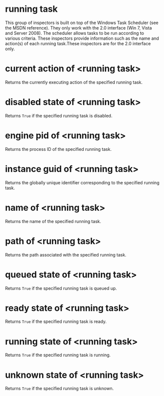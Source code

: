 # running task

This group of inspectors is built on top of the Windows Task Scheduler (see the MSDN reference). They only work with the 2.0 interface (Win 7, Vista and Server 2008). The scheduler allows tasks to be run according to various criteria. These inspectors provide information such as the name and action(s) of each running task.These inspectors are for the 2.0 interface only.

# current action of &lt;running task&gt;

Returns the currently executing action of the specified running task.

# disabled state of &lt;running task&gt;

Returns `True` if the specified running task is disabled.

# engine pid of &lt;running task&gt;

Returns the process ID of the specified running task.

# instance guid of &lt;running task&gt;

Returns the globally unique identifier corresponding to the specified running task.

# name of &lt;running task&gt;

Returns the name of the specified running task.

# path of &lt;running task&gt;

Returns the path associated with the specified running task.

# queued state of &lt;running task&gt;

Returns `True` if the specified running task is queued up.

# ready state of &lt;running task&gt;

Returns `True` if the specified running task is ready.

# running state of &lt;running task&gt;

Returns `True` if the specified running task is running.

# unknown state of &lt;running task&gt;

Returns `True` if the specified running task is unknown.
